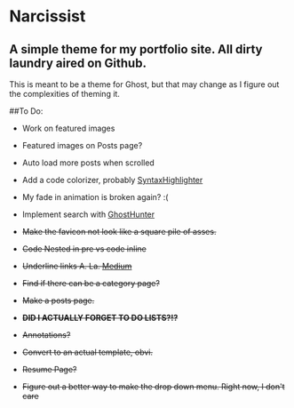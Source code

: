 # Narcissist
## A simple theme for my portfolio site. All dirty laundry aired on Github.

This is meant to be a theme for Ghost, but that may change as I figure out the complexities of theming it.

##To Do:
* Work on featured images
* Featured images on Posts page?
* Auto load more posts when scrolled
* Add a code colorizer, probably [SyntaxHighlighter](http://alexgorbatchev.com/SyntaxHighlighter/manual/configuration/)
* My fade in animation is broken again? :(
* Implement search with [GhostHunter](https://github.com/i11ume/ghostHunter)

* ~~Make the favicon not look like a square pile of asses.~~
* ~~Code Nested in pre vs code inline~~
* ~~Underline links A. La. [Medium](https://medium.com/designing-medium/crafting-link-underlines-on-medium-7c03a9274f9)~~
* ~~Find if there can be a category page?~~
* ~~Make a posts page.~~
* ~~**DID I ACTUALLY FORGET TO DO LISTS?!?**~~
* ~~Annotations?~~
* ~~Convert to an actual template, obvi.~~
* ~~Resume Page?~~
* ~~Figure out a better way to make the drop down menu. Right now, I don't care~~